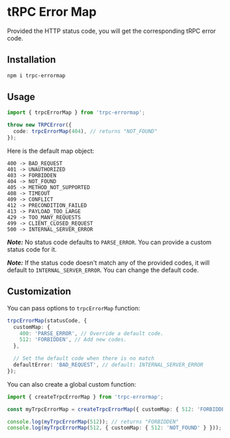 # tRPC Error Map

Provided the HTTP status code, you will get the corresponding tRPC error code.

## Installation

```bash
npm i trpc-errormap
```

## Usage

```ts
import { trpcErrorMap } from 'trpc-errormap';

throw new TRPCError({
  code: trpcErrorMap(404), // returns "NOT_FOUND"
});
```

Here is the default map object:

```text
400 -> BAD_REQUEST
401 -> UNAUTHORIZED
403 -> FORBIDDEN
404 -> NOT_FOUND
405 -> METHOD_NOT_SUPPORTED
408 -> TIMEOUT
409 -> CONFLICT
412 -> PRECONDITION_FAILED
413 -> PAYLOAD_TOO_LARGE
429 -> TOO_MANY_REQUESTS
499 -> CLIENT_CLOSED_REQUEST
500 -> INTERNAL_SERVER_ERROR
```

**_Note:_** No status code defaults to `PARSE_ERROR`. You can provide a custom status code for it.

**_Note:_** If the status code doesn't match any of the provided codes, it will default to `INTERNAL_SERVER_ERROR`. You can change the default code.

## Customization

You can pass options to `trpcErrorMap` function:

```ts
trpcErrorMap(statusCode, {
  customMap: {
    400: 'PARSE_ERROR', // Override a default code.
    512: 'FORBIDDEN', // Add new codes.
  },

  // Set the default code when there is no match
  defaultError: 'BAD_REQUEST', // default: INTERNAL_SERVER_ERROR
});
```

You can also create a global custom function:

```ts
import { createTrpcErrorMap } from 'trpc-errormap';

const myTrpcErrorMap = createTrpcErrorMap({ customMap: { 512: 'FORBIDDEN' } });

console.log(myTrpcErrorMap(512)); // returns "FORBIDDEN"
console.log(myTrpcErrorMap(512, { customMap: { 512: 'NOT_FOUND' } })); // returns "NOT_FOUND"
```
